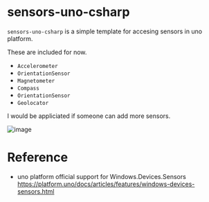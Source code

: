 # sensors-uno-csharp
`sensors-uno-csharp` is a simple template for accesing sensors in uno platform.

These are included for now.
* `Accelerometer`
* `OrientationSensor`
* `Magnetometer`
* `Compass`
* `OrientationSensor`
* `Geolocator`

I would be appliciated if someone can add more sensors.

![image](https://user-images.githubusercontent.com/49830756/166903989-e8460261-b9d0-4f33-8898-f232aba94793.png)


# Reference
* uno platform official support for Windows.Devices.Sensors
https://platform.uno/docs/articles/features/windows-devices-sensors.html


